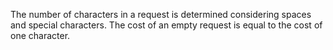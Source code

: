 The number of characters in a request is determined considering spaces and special characters. The cost of an empty request is equal to the cost of one character.

